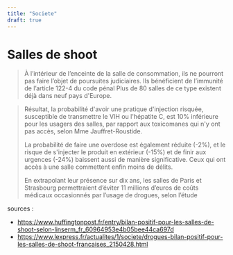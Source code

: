 ```yaml
---
title: "Societe"
draft: true
---
```


# Salles de shoot
> À l’intérieur de l’enceinte de la salle de consommation, ils ne pourront pas faire l’objet de poursuites judiciaires. Ils bénéficient de l’immunité de l’article 122-4 du code pénal
> Plus de 80 salles de ce type existent déjà dans neuf pays d'Europe. 

> Résultat, la probabilité d'avoir une pratique d'injection risquée, susceptible de transmettre le VIH ou l'hépatite C, est 10% inférieure pour les usagers des salles, par rapport aux toxicomanes qui n'y ont pas accès, selon Mme Jauffret-Roustide.  
>
> La probabilité de faire une overdose est également réduite (-2%), et le risque de s'injecter le produit en extérieur (-15%) et de finir aux urgences (-24%) baissent aussi de manière significative. Ceux qui ont accès à une salle commettent enfin moins de délits. 
>
> En extrapolant leur présence sur dix ans, les salles de Paris et Strasbourg permettraient d’éviter 11 millions d’euros de coûts médicaux occasionnés par l’usage de drogues, selon l’étude

sources :

- https://www.huffingtonpost.fr/entry/bilan-positif-pour-les-salles-de-shoot-selon-linserm_fr_60964953e4b05bee44ca697d
- https://www.lexpress.fr/actualites/1/societe/drogues-bilan-positif-pour-les-salles-de-shoot-francaises_2150428.html
